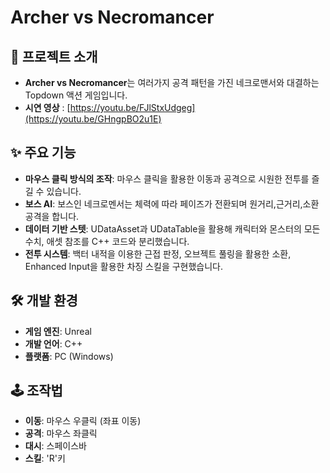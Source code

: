 # Archer vs Necromancer

## 📖 프로젝트 소개

* **Archer vs Necromancer**는 여러가지 공격 패턴을 가진 네크로맨서와 대결하는 Topdown 액션 게임입니다.
* **시연 영상** : [https://youtu.be/FJlStxUdgeg](https://youtu.be/GHngpBO2u1E)

## ✨ 주요 기능

* **마우스 클릭 방식의 조작**: 마우스 클릭을 활용한 이동과 공격으로 시원한 전투를 즐길 수 있습니다.
* **보스 AI**: 보스인 네크로멘서는 체력에 따라 페이즈가 전환되며 원거리,근거리,소환 공격을 합니다.
* **데이터 기반 스텟**: UDataAsset과 UDataTable을 활용해 캐릭터와 몬스터의 모든 수치, 애셋 참조를 C++ 코드와 분리했습니다.
* **전투 시스템**: 백터 내적을 이용한 근접 판정, 오브젝트 풀링을 활용한 소환, Enhanced Input을 활용한 차징 스킬을 구현했습니다.

## 🛠️ 개발 환경

* **게임 엔진**: Unreal
* **개발 언어**: C++
* **플랫폼**: PC (Windows)

## 🕹️ 조작법

* **이동**: 마우스 우클릭 (좌표 이동)
* **공격**: 마우스 좌클릭
* **대시**: 스페이스바
* **스킬**: 'R'키

